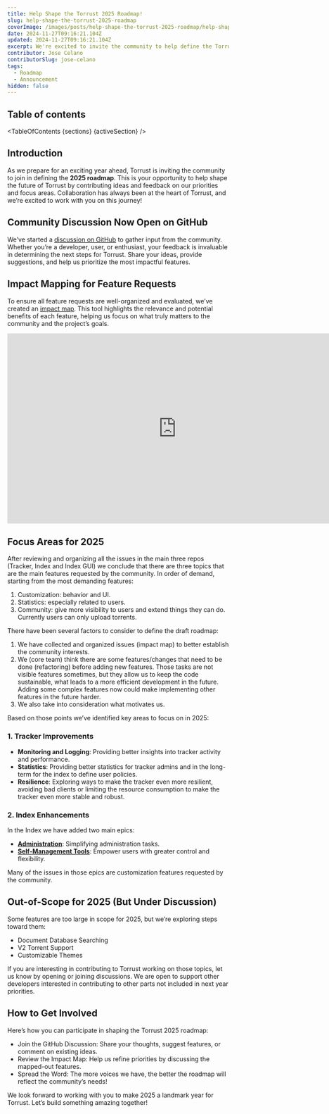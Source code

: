 ```yaml
---
title: Help Shape the Torrust 2025 Roadmap!
slug: help-shape-the-torrust-2025-roadmap
coverImage: /images/posts/help-shape-the-torrust-2025-roadmap/help-shape-the-torrust-2025-roadmap.webp
date: 2024-11-27T09:16:21.104Z
updated: 2024-11-27T09:16:21.104Z
excerpt: We're excited to invite the community to help define the Torrust 2025 roadmap by contributing ideas, feedback, and priorities in our open GitHub discussion.
contributor: Jose Celano
contributorSlug: jose-celano
tags:
  - Roadmap
  - Announcement
hidden: false
---
```


<script>
  import Callout from "$lib/components/molecules/Callout.svelte";
  import Image from "$lib/components/atoms/Image.svelte";
  import PostBody from "$lib/components/molecules/PostBody.svelte";
  import PostContainer from "$lib/components/molecules/PostContainer.svelte";
  import PostTable from "$lib/components/molecules/PostTable.svelte";
  import TableOfContents from '$lib/components/atoms/TableOfContents.svelte';

  let sections = [
    { name: "Introduction", id: "introduction" },
    { name: "Community Discussion Now Open on GitHub", id: "community-discussion-now-open-on-github" },
    { name: "Impact Mapping for Feature Requests", id: "impact-mapping-for-feature-requests" },
    { name: "Focus Areas for 2025", id: "focus-areas-for-2025" },
    { name: "Out-of-Scope for 2025 (But Under Discussion)", id: "out-of-scope-for-2025-but-under-discussion" },
    { name: "How to Get Involved", id: "how-to-get-involved" },
  ];

  let activeSection = '';
</script>

<PostContainer>
<PostTable>

## Table of contents

<TableOfContents {sections} {activeSection} />

</PostTable>

<PostBody>

## Introduction

As we prepare for an exciting year ahead, Torrust is inviting the community to join in defining the **2025 roadmap**. This is your opportunity to help shape the future of Torrust by contributing ideas and feedback on our priorities and focus areas. Collaboration has always been at the heart of Torrust, and we’re excited to work with you on this journey!

## Community Discussion Now Open on GitHub

We’ve started a [discussion on GitHub](https://github.com/orgs/torrust/discussions/19) to gather input from the community. Whether you’re a developer, user, or enthusiast, your feedback is invaluable in determining the next steps for Torrust. Share your ideas, provide suggestions, and help us prioritize the most impactful features.

## Impact Mapping for Feature Requests

To ensure all feature requests are well-organized and evaluated, we’ve created an [impact map](https://www.impactmapping.org/). This tool highlights the relevance and potential benefits of each feature, helping us focus on what truly matters to the community and the project’s goals.

<iframe width="768" height="432" title='Interactive Whiteboard: Collaborative Planning in Real-Time' src="https://miro.com/app/live-embed/uXjVL_SACr0=/?moveToViewport=-7817,-1260,14754,10654&embedId=711626446826" frameborder="0" scrolling="no" allow="fullscreen; clipboard-read; clipboard-write" allowfullscreen></iframe>

## Focus Areas for 2025

After reviewing and organizing all the issues in the main three repos (Tracker, Index and Index GUI) we conclude that there are three topics that are the main features requested by the community. In order of demand, starting from the most demanding features:

1. Customization: behavior and UI.
2. Statistics: especially related to users.
3. Community: give more visibility to users and extend things they can do. Currently users can only upload torrents.

There have been several factors to consider to define the draft roadmap:

1. We have collected and organized issues (impact map) to better establish the community interests.
2. We (core team) think there are some features/changes that need to be done (refactoring) before adding new features. Those tasks are not visible features sometimes, but they allow us to keep the code sustainable, what leads to a more efficient development in the future. Adding some complex features now could make implementing other features in the future harder.
3. We also take into consideration what motivates us.

Based on those points we’ve identified key areas to focus on in 2025:

### **1. Tracker Improvements**

- **Monitoring and Logging**: Providing better insights into tracker activity and performance.
- **Statistics**: Providing better statistics for tracker admins and in the long-term for the index to define user policies.
- **Resilience**: Exploring ways to make the tracker even more resilient, avoiding bad clients or limiting the resource consumption to make the tracker even more stable and robust.

### **2. Index Enhancements**

In the Index we have added two main epics:

- [**Administration**](https://github.com/torrust/torrust-index-gui/issues/657): Simplifying administration tasks.
- [**Self-Management Tools**](https://github.com/torrust/torrust-index-gui/issues/649): Empower users with greater control and flexibility.

Many of the issues in those epics are customization features requested by the community.

## Out-of-Scope for 2025 (But Under Discussion)

Some features are too large in scope for 2025, but we’re exploring steps toward them:

- Document Database Searching
- V2 Torrent Support
- Customizable Themes

If you are interesting in contributing to Torrust working on those topics, let us know by opening or joining discussions. We are open to support other developers interested in contributing to other parts not included in next year priorities.

## How to Get Involved

Here’s how you can participate in shaping the Torrust 2025 roadmap:

- Join the GitHub Discussion: Share your thoughts, suggest features, or comment on existing ideas.
- Review the Impact Map: Help us refine priorities by discussing the mapped-out features.
- Spread the Word: The more voices we have, the better the roadmap will reflect the community’s needs!

We look forward to working with you to make 2025 a landmark year for Torrust. Let’s build something amazing together!

</PostBody>
</PostContainer>
